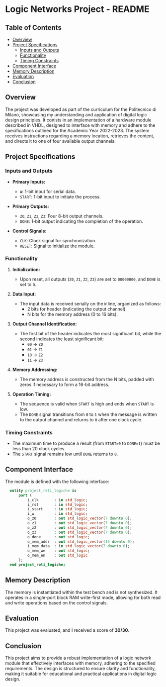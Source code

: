 # Logic Networks Project - README

## Table of Contents

- [Overview](#overview)
- [Project Specifications](#project-specifications)
  - [Inputs and Outputs](#inputs-and-outputs)
  - [Functionality](#functionality)
  - [Timing Constraints](#timing-constraints)
- [Component Interface](#component-interface)
- [Memory Description](#memory-description)
- [Evaluation](#evaluation)
- [Conclusion](#conclusion)

## Overview
The project was developed as part of the curriculum for the Politecnico di Milano, showcasing my understanding and application of digital logic design principles.
It conists in an implementation of a hardware module described in VHDL, designed to interface with memory and adhere to the specifications outlined for the Academic Year 2022-2023. The system receives instructions regarding a memory location, retrieves the content, and directs it to one of four available output channels.

## Project Specifications

### Inputs and Outputs

- **Primary Inputs:**
  - `W`: 1-bit input for serial data.
  - `START`: 1-bit input to initiate the process.

- **Primary Outputs:**
  - `Z0`, `Z1`, `Z2`, `Z3`: Four 8-bit output channels.
  - `DONE`: 1-bit output indicating the completion of the operation.

- **Control Signals:**
  - `CLK`: Clock signal for synchronization.
  - `RESET`: Signal to initialize the module.

### Functionality

1. **Initialization:**
   - Upon reset, all outputs (`Z0`, `Z1`, `Z2`, `Z3`) are set to `00000000`, and `DONE` is set to `0`.

2. **Data Input:**
   - The input data is received serially on the `W` line, organized as follows:
     - 2 bits for header (indicating the output channel).
     - N bits for the memory address (0 to 16 bits).

3. **Output Channel Identification:**
   - The first bit of the header indicates the most significant bit, while the second indicates the least significant bit:
     - `00` → `Z0`
     - `01` → `Z1`
     - `10` → `Z2`
     - `11` → `Z3`

4. **Memory Addressing:**
   - The memory address is constructed from the N bits, padded with zeros if necessary to form a 16-bit address.

5. **Operation Timing:**
   - The sequence is valid when `START` is high and ends when `START` is low.
   - The `DONE` signal transitions from `0` to `1` when the message is written to the output channel and returns to `0` after one clock cycle.

### Timing Constraints

- The maximum time to produce a result (from `START=0` to `DONE=1`) must be less than 20 clock cycles.
- The `START` signal remains low until `DONE` returns to `0`.

## Component Interface

The module is defined with the following interface:

```vhdl
  entity project_reti_logiche is
      port (
          i_clk       : in std_logic;
          i_rst       : in std_logic;
          i_start     : in std_logic;
          i_w         : in std_logic;
          o_z0        : out std_logic_vector(7 downto 0);
          o_z1        : out std_logic_vector(7 downto 0);
          o_z2        : out std_logic_vector(7 downto 0);
          o_z3        : out std_logic_vector(7 downto 0);
          o_done      : out std_logic;
          o_mem_addr  : out std_logic_vector(15 downto 0);
          i_mem_data  : in std_logic_vector(7 downto 0);
          o_mem_we    : out std_logic;
          o_mem_en    : out std_logic
      );
  end project_reti_logiche;
```

## Memory Description
The memory is instantiated within the test bench and is not synthesized. It operates in a single-port block RAM write-first mode, allowing for both read and write operations based on the control signals.

## Evaluation
This project was evaluated, and I received a score of **30/30**.

## Conclusion
This project aims to provide a robust implementation of a logic network module that effectively interfaces with memory, adhering to the specified requirements. The design is structured to ensure clarity and functionality, making it suitable for educational and practical applications in digital logic design.
